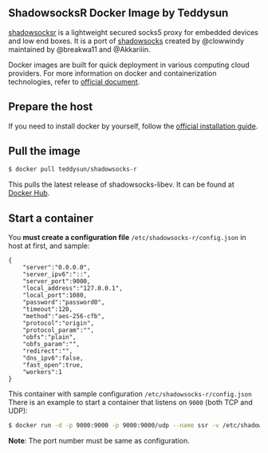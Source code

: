 ## ShadowsocksR Docker Image by Teddysun

[shadowsocksr][1] is a lightweight secured socks5 proxy for embedded devices and low end boxes.
It is a port of [shadowsocks][2] created by @clowwindy maintained by @breakwa11 and @Akkariiin.

Docker images are built for quick deployment in various computing cloud providers.
For more information on docker and containerization technologies, refer to [official document][3].

## Prepare the host

If you need to install docker by yourself, follow the [official installation guide][4].

## Pull the image

```bash
$ docker pull teddysun/shadowsocks-r
```

This pulls the latest release of shadowsocks-libev.
It can be found at [Docker Hub][5].

## Start a container

You **must create a configuration file**  `/etc/shadowsocks-r/config.json` in host at first, and sample:

```
{
    "server":"0.0.0.0",
    "server_ipv6":"::",
    "server_port":9000,
    "local_address":"127.0.0.1",
    "local_port":1080,
    "password":"password0",
    "timeout":120,
    "method":"aes-256-cfb",
    "protocol":"origin",
    "protocol_param":"",
    "obfs":"plain",
    "obfs_param":"",
    "redirect":"",
    "dns_ipv6":false,
    "fast_open":true,
    "workers":1
}
```

This container with sample configuration `/etc/shadowsocks-r/config.json`
There is an example to start a container that listens on `9000` (both TCP and UDP):

```bash
$ docker run -d -p 9000:9000 -p 9000:9000/udp --name ssr -v /etc/shadowsocks-r:/etc/shadowsocks-r teddysun/shadowsocks-r
```

**Note**: The port number must be same as configuration.

[1]: https://github.com/shadowsocksrr/shadowsocksr
[2]: https://shadowsocks.org/en/index.html
[3]: https://docs.docker.com/
[4]: https://docs.docker.com/install/
[5]: https://hub.docker.com/r/teddysun/shadowsocks-r/